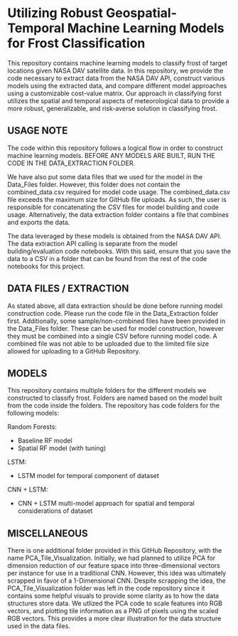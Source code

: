 # Utilizing Robust Geospatial-Temporal Machine Learning Models for Frost Classification
This repository contains machine learning models to classify frost of target locations given NASA DAV
satellite data. In this repository, we provide the code necessary to extract data from the NASA DAV API,
construct various models using the extracted data, and compare different model approaches using a customizable
cost-value matrix. Our approach in classifying forst utilizes the spatial and temporal aspects of meteorological
data to provide a more robust, generalizable, and risk-averse solution in classifying frost.

## USAGE NOTE
The code within this repository follows a logical flow in order to construct machine learning models.
BEFORE ANY MODELS ARE BUILT, RUN THE CODE IN THE DATA_EXTRACTION FOLDER.

We have also put some data files that we used for the model in the Data_Files folder. However, this folder
does not contain the combined_data.csv required for model code usage. The combined_data.csv file exceeds the
maximum size for GitHub file uploads. As such, the user is responsible for concatenating the CSV files for model
building and code usage. Alternatively, the data extraction folder contains a file that combines and exports the data.

The data leveraged by these models is obtained from the NASA DAV API. The data extraction API calling is separate from
the model building/evaluation code notebooks. With this said, ensure that you save the data to a CSV in a folder that can
be found from the rest of the code notebooks for this project.

## DATA FILES / EXTRACTION

As stated above, all data extraction should be done before running model construction code. Please run the code file in the 
Data_Extraction folder first. Additionally, some sample/non-combined files have been provided in the Data_Files folder. These can
be used for model construction, however they must be combined into a single CSV before running model code. A combined file was not
able to be uploaded due to the limited file size allowed for uploading to a GitHub Repository.

## MODELS

This repository contains multiple folders for the different models we constructed to classify frost. Folders are named based
on the model built from the code inside the folders. The repository has code folders for the following models:

Random Forests:
- Baseline RF model
- Spatial RF model (with tuning)

LSTM:
- LSTM model for temporal component of dataset

CNN + LSTM:
- CNN + LSTM multi-model approach for spatial and temporal considerations of dataset

## MISCELLANEOUS

There is one additional folder provided in this GitHub Repository, with the name PCA_Tile_Visualization. Initially, we had planned
to utilize PCA for dimension reduction of our feature space into three-dimensional vectors per instance for use in a traditional CNN. 
However, this idea was ultimately scrapped in favor of a 1-Dimensional CNN. Despite scrapping the idea, the PCA_Tile_Visualization folder
was left in the code repository since it contains some helpful visuals to provide some clarity as to how the data structures store data.
We utlized the PCA code to scale features into RGB vectors, and plotting tile information as a PNG of pixels using the scaled RGB vectors.
This provides a more clear illustration for the data structure used in the data files.
